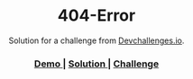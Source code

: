 <h1 align="center">404-Error</h1>

<div align="center">
   Solution for a challenge from  <a href="http://devchallenges.io" target="_blank">Devchallenges.io</a>.</div>

<div align="center">
  <h3>
    <a href="https://404-error-page-dev.netlify.app/">
      Demo
    </a>
    <span> | </span>
    <a href="https://github.com/Kiruthi-1312/devchallenges/">
      Solution
    </a>
    <span> | </span>
     <a href="https://devchallenges.io/challenges/wBunSb7FPrIepJZAg0sY">Challenge
    </a>

      
    
